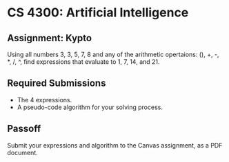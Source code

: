 CS 4300: Artificial Intelligence
===============================================

Assignment: Kypto
-----------------------------------

Using all numbers 3, 3, 5, 7, 8 and any of the arithmetic opertaions:
(), +, -, *, /, ^, find expressions that evaluate to 1, 7, 14, and 21.

Required Submissions
------------------------

- The 4 expressions.
- A pseudo-code algorithm for your solving process.

Passoff
-------

Submit your expressions and algorithm to the Canvas assignment,
as a PDF document.



  

